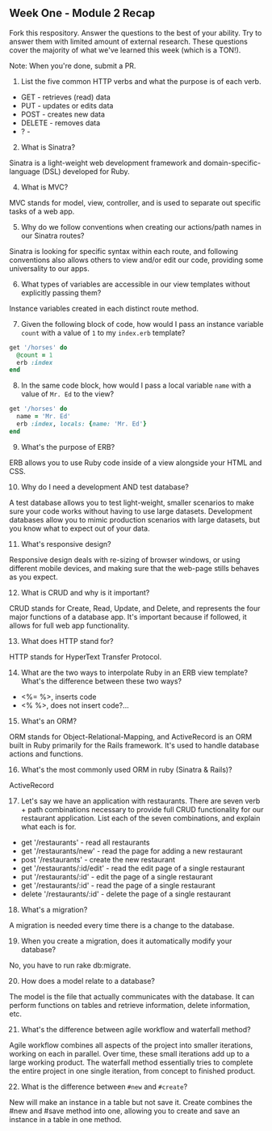 ## Week One - Module 2 Recap

Fork this respository. Answer the questions to the best of your ability. Try to answer them with limited amount of external research. These questions cover the majority of what we've learned this week (which is a TON!). 

Note: When you're done, submit a PR. 

1. List the five common HTTP verbs and what the purpose is of each verb.

* GET - retrieves (read) data
* PUT - updates or edits data
* POST - creates new data
* DELETE - removes data
* ? - 

2. What is Sinatra?

Sinatra is a light-weight web development framework and domain-specific-language (DSL) developed for Ruby.

4. What is MVC?

MVC stands for model, view, controller, and is used to separate out specific tasks of a web app.

5. Why do we follow conventions when creating our actions/path names in our Sinatra routes?

Sinatra is looking for specific syntax within each route, and following conventions also allows others to view and/or edit our code, providing some universality to our apps.

6. What types of variables are accessible in our view templates without explicitly passing them?

Instance variables created in each distinct route method.

7. Given the following block of code, how would I pass an instance variable `count` with a value of `1` to my `index.erb` template?
  
  ```ruby
  get '/horses' do
    @count = 1
    erb :index
  end
  ```

8. In the same code block, how would I pass a local variable `name` with a value of `Mr. Ed` to the view?
  
  ```ruby
  get '/horses' do
    name = 'Mr. Ed'
    erb :index, locals: {name: 'Mr. Ed'}
  end
  ```

9. What's the purpose of ERB?

ERB allows you to use Ruby code inside of a view alongside your HTML and CSS.

10. Why do I need a development AND test database?

A test database allows you to test light-weight, smaller scenarios to make sure your code works without having to use large datasets. Development databases allow you to mimic production scenarios with large datasets, but you know what to expect out of your data.

11. What's responsive design?

Responsive design deals with re-sizing of browser windows, or using different mobile devices, and making sure that the web-page stills behaves as you expect.

12. What is CRUD and why is it important?

CRUD stands for Create, Read, Update, and Delete, and represents the four major functions of a database app. It's important because if followed, it allows for full web app functionality.

13. What does HTTP stand for?

HTTP stands for HyperText Transfer Protocol.

14. What are the two ways to interpolate Ruby in an ERB view template? What's the difference between these two ways?

* <%= %>, inserts code
* <%  %>, does not insert code?...

15. What's an ORM?

ORM stands for Object-Relational-Mapping, and ActiveRecord is an ORM built in Ruby primarily for the Rails framework. It's used to handle database actions and functions.

16. What's the most commonly used ORM in ruby (Sinatra & Rails)?

ActiveRecord

17. Let's say we have an application with restaurants. There are seven verb + path combinations necessary to provide full CRUD functionality for our restaurant application. List each of the seven combinations, and explain what each is for.

* get '/restaurants' - read all restaurants
* get '/restaurants/new' - read the page for adding a new restaurant
* post '/restaurants' - create the new restaurant
* get '/restaurants/:id/edit' - read the edit page of a single restaurant
* put '/restaurants/:id' - edit the page of a single restaurant
* get '/restaurants/:id' - read the page of a single restaurant
* delete '/restaurants/:id' - delete the page of a single restaurant

18. What's a migration?

A migration is needed every time there is a change to the database.

19. When you create a migration, does it automatically modify your database?

No, you have to run rake db:migrate.

20. How does a model relate to a database?

The model is the file that actually communicates with the database. It can perform functions on tables and retrieve information, delete information, etc.

21. What's the difference between agile workflow and waterfall method?

Agile workflow combines all aspects of the project into smaller iterations, working on each in parallel. Over time, these small iterations add up to a large working product. The waterfall method essentially tries to complete the entire project in one single iteration, from concept to finished product.

22. What is the difference between `#new` and `#create`?

New will make an instance in a table but not save it. Create combines the #new and #save method into one, allowing you to create and save an instance in a table in one method.
